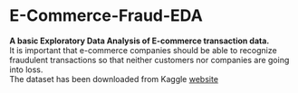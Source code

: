 # E-Commerce-Fraud-EDA
<b>A basic Exploratory Data Analysis of E-commerce transaction data.</b><br>
It is important that e-commerce companies should be able to recognize fraudulent transactions so that neither customers nor companies are going into loss.<br>
The dataset has been downloaded from Kaggle <a href="https://www.kaggle.com/aryanrastogi7767/ecommerce-fraud-data">website</a>

